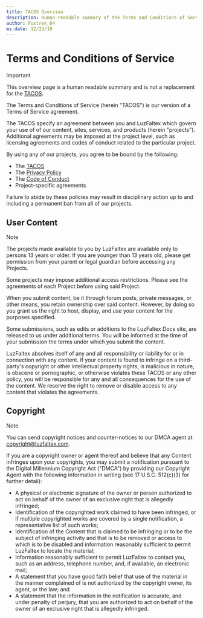 ```yaml
---
title: TACOS Overview
description: Human-readable summary of the Terms and Conditions of Service
author: Foxtrek_64
ms.date: 12/23/18
---
```


# Terms and Conditions of Service

> [!IMPORTANT]
> This overview page is a human readable summary and is not a replacement for the [TACOS](./tacos-policy.md).

The Terms and Conditions of Service (herein "TACOS") is our version of a Terms of Service agreement.

The TACOS specify an agreement between you and LuzFaltex which govern your use of of our content, sites, services, and products (herein "projects"). Additional agreements may be imposed at the project level, such as licensing agreements and codes of conduct related to the particular project.

By using any of our projects, you agree to be bound by the following:

* The [TACOS](./tacos-policy.md)
* The [Privacy Policy](./privacy-policy.md)
* The [Code of Conduct](./code-of-conduct.md)
* Project-specific agreements

Failure to abide by these policies may result in disciplinary action up to and including a permanent ban from all of our projects.

## User Content

> [!NOTE]
> The projects made available to you by LuzFaltex are available only to persons 13 years or older. If you are younger than 13 years old, please get permission from your parent or legal guardian before accessing any Projects.
>
> Some projects may impose additional access restrictions. Please see the agreements of each Project before using said Project.

When you submit content, be it through forum posts, private messages, or other means, you retain ownership over said content. However, by doing so you grant us the right to host, display, and use your content for the purposes specified.

Some submissions, such as edits or additions to the LuzFaltex Docs site, are released to us under additional terms. You will be informed at the time of your submission the terms under which you submit the content.

LuzFaltex absolves itself of any and all responsibility or liability for or in connection with any content. If your content is found to infringe on a third-party's copyright or other intellectual property rights, is malicious in nature, is obscene or pornographic, or otherwise violates these TACOS or any other policy, you will be responsible for any and all consequences for the use of the content. We reserve the right to remove or disable access to any content that violates the agreements.

## Copyright

> [!NOTE]
> You can send copyright notices and counter-notices to our DMCA agent at [copyright@luzfaltex.com](mailto:copyright@luzfaltex.com).

If you are a copyright owner or agent thereof and believe that any Content infringes upon your copyrights, you may submit a notification pursuant to the Digital Millennium Copyright Act ("DMCA") by providing our Copyright Agent with the following information in writing (see 17 U.S.C. 512(c)(3) for further detail):

* A physical or electronic signature of the owner or person authorized to act on behalf of the owner of an exclusive right that is allegedly infringed;
* Identification of the copyrighted work claimed to have been infringed, or if multiple copyrighted works are covered by a single notification, a representative list of such works;
* Identification of the Content that is claimed to be infringing or to be the subject of infringing activity and that is to be removed or access to which is to be disabled and information reasonably sufficient to permit LuzFaltex to locate the material;
* Information reasonably sufficient to permit LuzFaltex to contact you, such as an address, telephone number, and, if available, an electronic mail;
* A statement that you have good faith belief that use of the material in the manner complained of is not authorized by the copyright owner, its agent, or the law; and
* A statement that the information in the notification is accurate, and under penalty of perjury, that you are authorized to act on behalf of the owner of an exclusive right that is allegedly infringed.
